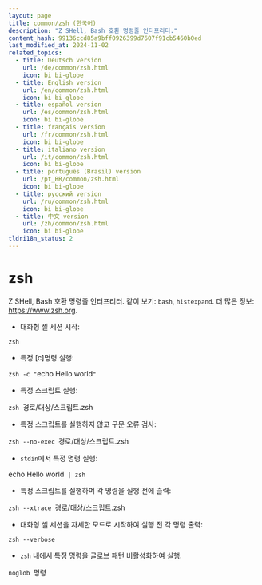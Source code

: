 ```yaml
---
layout: page
title: common/zsh (한국어)
description: "Z SHell, Bash 호환 명령줄 인터프리터."
content_hash: 99136ccd85a9bff0926399d7607f91cb5460b0ed
last_modified_at: 2024-11-02
related_topics:
  - title: Deutsch version
    url: /de/common/zsh.html
    icon: bi bi-globe
  - title: English version
    url: /en/common/zsh.html
    icon: bi bi-globe
  - title: español version
    url: /es/common/zsh.html
    icon: bi bi-globe
  - title: français version
    url: /fr/common/zsh.html
    icon: bi bi-globe
  - title: italiano version
    url: /it/common/zsh.html
    icon: bi bi-globe
  - title: português (Brasil) version
    url: /pt_BR/common/zsh.html
    icon: bi bi-globe
  - title: русский version
    url: /ru/common/zsh.html
    icon: bi bi-globe
  - title: 中文 version
    url: /zh/common/zsh.html
    icon: bi bi-globe
tldri18n_status: 2
---
```

# zsh

Z SHell, Bash 호환 명령줄 인터프리터.
같이 보기: `bash`, `histexpand`.
더 많은 정보: <https://www.zsh.org>.

- 대화형 셸 세션 시작:

`zsh`

- 특정 [c]명령 실행:

`zsh -c "`<span class="tldr-var badge badge-pill bg-dark-lm bg-white-dm text-white-lm text-dark-dm font-weight-bold">echo Hello world</span>`"`

- 특정 스크립트 실행:

`zsh `<span class="tldr-var badge badge-pill bg-dark-lm bg-white-dm text-white-lm text-dark-dm font-weight-bold">경로/대상/스크립트.zsh</span>

- 특정 스크립트를 실행하지 않고 구문 오류 검사:

`zsh --no-exec `<span class="tldr-var badge badge-pill bg-dark-lm bg-white-dm text-white-lm text-dark-dm font-weight-bold">경로/대상/스크립트.zsh</span>

- `stdin`에서 특정 명령 실행:

<span class="tldr-var badge badge-pill bg-dark-lm bg-white-dm text-white-lm text-dark-dm font-weight-bold">echo Hello world</span>` | zsh`

- 특정 스크립트를 실행하며 각 명령을 실행 전에 출력:

`zsh --xtrace `<span class="tldr-var badge badge-pill bg-dark-lm bg-white-dm text-white-lm text-dark-dm font-weight-bold">경로/대상/스크립트.zsh</span>

- 대화형 셸 세션을 자세한 모드로 시작하여 실행 전 각 명령 출력:

`zsh --verbose`

- `zsh` 내에서 특정 명령을 글로브 패턴 비활성화하여 실행:

`noglob `<span class="tldr-var badge badge-pill bg-dark-lm bg-white-dm text-white-lm text-dark-dm font-weight-bold">명령</span>
